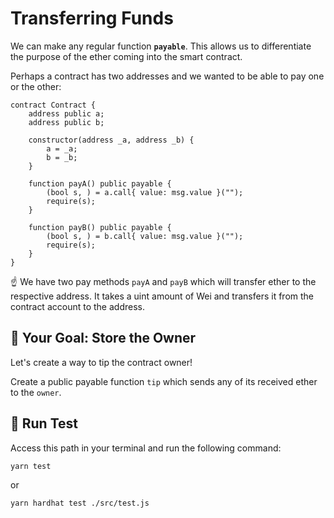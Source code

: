 # Transferring Funds

We can make any regular function **`payable`**. This allows us to differentiate the purpose of the ether coming into the smart contract.

Perhaps a contract has two addresses and we wanted to be able to pay one or the other:

```solidity
contract Contract {
    address public a;
    address public b;
    
    constructor(address _a, address _b) {
        a = _a;
        b = _b;
    }

    function payA() public payable {
        (bool s, ) = a.call{ value: msg.value }("");
        require(s);
    }

    function payB() public payable {
        (bool s, ) = b.call{ value: msg.value }("");
        require(s);
    }
}
```

☝️ We have two pay methods `payA` and `payB` which will transfer ether to the respective address. It takes a uint amount of Wei and transfers it from the contract account to the address.

## 🏁 Your Goal: Store the Owner

Let's create a way to tip the contract owner!

Create a public payable function `tip` which sends any of its received ether to the `owner`.

## 🧪 Run Test

Access this path in your terminal and run the following command:

```bash
yarn test
```
or

```bash
yarn hardhat test ./src/test.js
```